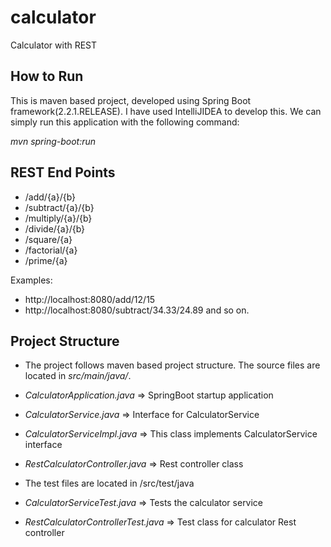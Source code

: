 # calculator
Calculator with REST 

## How to Run

This is maven based project, developed using Spring Boot framework(2.2.1.RELEASE). I have used IntelliJIDEA to develop this. 
We can simply run this application with the following command:

*mvn spring-boot:run*

## REST End Points

- /add/{a}/{b}
- /subtract/{a}/{b}
- /multiply/{a}/{b}
- /divide/{a}/{b}
- /square/{a}
- /factorial/{a}
- /prime/{a}

Examples:
- http://localhost:8080/add/12/15
- http://localhost:8080/subtract/34.33/24.89
and so on.

## Project Structure

* The project follows maven based project structure. The source files are located in _src/main/java/_.

* _CalculatorApplication.java_ => SpringBoot startup application
* _CalculatorService.java_ => Interface for CalculatorService
* _CalculatorServiceImpl.java_ =>  This class implements CalculatorService interface
* _RestCalculatorController.java_ => Rest controller class   
* The test files are located in /src/test/java
* _CalculatorServiceTest.java_ => Tests the calculator service
* _RestCalculatorControllerTest.java_ => Test class for calculator Rest controller  





